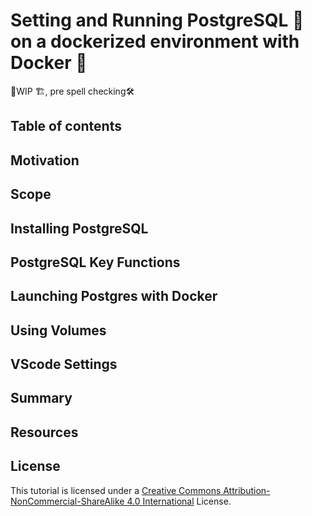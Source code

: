 # Setting and Running PostgreSQL 🐘 on a dockerized environment with Docker 🐳

🚧WIP 🏗️, pre spell checking🛠️

## Table of contents

## Motivation

## Scope

## Installing PostgreSQL

## PostgreSQL Key Functions

## Launching Postgres with Docker

## Using Volumes

## VScode Settings

## Summary

## Resources

## License

This tutorial is licensed under a [Creative Commons Attribution-NonCommercial-ShareAlike 4.0 International](https://creativecommons.org/licenses/by-nc-sa/4.0/) License.
